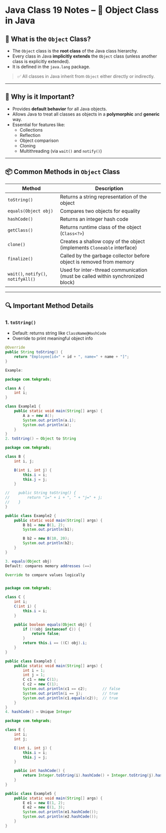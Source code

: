 # Java Class 19 Notes – 🧱 Object Class in Java

## 🔎 What is the `Object` Class?

- The `Object` class is the **root class** of the Java class hierarchy.
- Every class in Java **implicitly extends** the `Object` class (unless another class is explicitly extended).
- It is defined in the `java.lang` package.

> ✅ All classes in Java inherit from `Object` either directly or indirectly.

---

## 🧩 Why is it Important?

- Provides **default behavior** for all Java objects.
- Allows Java to treat all classes as objects in a **polymorphic** and **generic** way.
- Essential for features like:
  - Collections
  - Reflection
  - Object comparison
  - Cloning
  - Multithreading (via `wait()` and `notify()`)

---

## 📦 Common Methods in `Object` Class

| Method                         | Description                                                                 |
|--------------------------------|-----------------------------------------------------------------------------|
| `toString()`                   | Returns a string representation of the object                              |
| `equals(Object obj)`          | Compares two objects for equality                                          |
| `hashCode()`                  | Returns an integer hash code                                               |
| `getClass()`                  | Returns runtime class of the object (`Class<?>`)                           |
| `clone()`                     | Creates a shallow copy of the object (implements `Cloneable` interface)     |
| `finalize()`                  | Called by the garbage collector before object is removed from memory       |
| `wait()`, `notify()`, `notifyAll()` | Used for inter-thread communication (must be called within synchronized block) |

---

## 🔍 Important Method Details

### 1. `toString()`

- Default: returns string like `ClassName@HashCode`
- Override to print meaningful object info

```java
@Override
public String toString() {
    return "Employee[id=" + id + ", name=" + name + "]";
}

Example:

package com.tekgrads;

class A {
    int i;
}

class Example1 {
    public static void main(String[] args) {
        A a = new A();
        System.out.println(a.i);
        System.out.println(a);        
    }
}
2. toString() – Object to String

package com.tekgrads;

class B {
    int i, j;

    B(int i, int j) {
        this.i = i;
        this.j = j;
    }

//    public String toString() {
//        return "i=" + i + ", " + "j=" + j;
//    }
}

public class Example2 {
    public static void main(String[] args) {
        B b1 = new B(1, 2);
        System.out.println(b1);

        B b2 = new B(10, 20);
        System.out.println(b2);
    }
}

3. equals(Object obj)
Default: compares memory addresses (==)

Override to compare values logically


package com.tekgrads;

class C {
    int i;
    C(int i) {
        this.i = i;
    }

    public boolean equals(Object obj) {
        if (!(obj instanceof C)) {
            return false;
        }
        return this.i == ((C) obj).i;
    }
}

public class Example3 {
    public static void main(String[] args) {
        int i = 1;
        int j = 1;
        C c1 = new C(1);
        C c2 = new C(1);
        System.out.println(c1 == c2);       // false
        System.out.println(i == j);         // true
        System.out.println(c1.equals(c2));  // true
    }
}
4. hashCode() – Unique Integer

package com.tekgrads;

class E {
    int i;
    int j;

    E(int i, int j) {
        this.i = i;
        this.j = j;
    }

    public int hashCode() {
        return Integer.toString(i).hashCode() + Integer.toString(j).hashCode();
    }
}

public class Example5 {
    public static void main(String[] args) {
        E e1 = new E(1, 2);
        E e2 = new E(1, 3);
        System.out.println(e1.hashCode());
        System.out.println(e2.hashCode());
    }
}